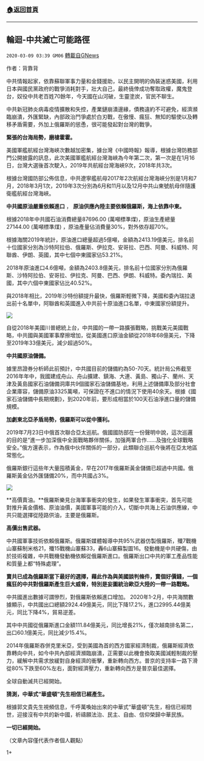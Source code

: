 ###  [:house:返回首頁](https://github.com/ourhimalayas/txt)
---

## 輪迴-中共滅亡可能路徑
`2020-03-09 03:39 GM06` [轉載自GNews](https://gnews.org/zh-hant/134940/)

作者：背靠背

中共情報起家，依靠蘇聯軍事力量和金錢援助，以民主開明的偽裝迷惑美國，利用日本與國民黨政府的戰爭消耗對手，壯大自己，最終僥倖成功奪取政權，魔鬼登台，奴役中共老百姓70餘年，今天國在山河破，生靈塗炭，官民不聊生。

中共新冠肺炎病毒疫情擴散和失控，產業鏈崩潰邊緣，債務違約不可避免，經濟瀕臨崩潰，外匯緊缺，內部政治鬥爭處於白刃戰，在傲慢、瘋狂、無知的驅使以及轉移矛盾需要，外加上俄羅斯的慫恿，很可能發起對台灣的戰爭。

**緊張的台海局勢，磨槍霍霍。**

美國軍艦航經台灣海峽次數越加密集，據台灣《中國時報》報導，根據台灣防務部門公開披露的訊息，此次美國軍艦航經台灣海峽為今年第二次，第一次是在1月16日，台灣大選後首次駛入，2019年共航經台灣海峽9次，2018年共3次。

根據台灣國防部公佈信息，中共遼寧艦航母2017年2次航經台灣海峽分別是1月和7月，2018年3月1次，2019年3次分別為6月和11月以及12月中共山東號航母伴隨護衛艦航經台灣海峽。

**中共國原油嚴重依賴進口** ， **原油供應內陸主要依賴俄羅斯，海上依靠中東。**

根據2018年中共國石油消費總量87696.00 (萬噸標準煤)，原油生產總量27144.00 (萬噸標準煤) ，原油產量佔消費量30%，對外依存超70%。

根據海關2019年統計，原油進口總量超過5億噸，金額為2413.19億美元，排名前十位國家分別為沙特阿拉伯、俄羅斯、伊拉克、安哥拉、巴西、阿曼、科威特、阿聯酋、伊朗、英國，其中七個中東國家佔53.21%。

2018年原油進口4.6億噸，金額為2403.8億美元，排名前十位國家分別為俄羅斯、沙特阿拉伯、安哥拉、伊拉克、阿曼、巴西、伊朗、科威特。委內瑞拉、美國，其中六個中東國家佔比40.52%。

與2018年相比，2019年沙特份額提升最快，俄羅斯輕微下降，美國和委內瑞拉退出前十名單中，阿聯酋和英國進入中共前十原油進口名單，中東國家份額提升。

![](https://s3-ap-northeast-1.amazonaws.com/news.guo.offload.media/wp-content/uploads/2020/03/09033221/12-1.jpg)

自從2018年美國川普總統上台，中共國的一帶一路擴張戰略，挑戰美元美國戰略，中共國與美國軍事摩擦增加，從美國進口原油金額從2018年68億美元，下降至2019年33億美元，減少超過50%。

**中共國原油儲備。**

據里昂證券分析師此前預計，中共國目前的儲備約為50-70天。統計局公佈截至2016年年中，我國建成舟山、舟山擴建、鎮海、大連、黃島、獨山子、蘭州、天津及黃島國家石油儲備洞庫共9個國家石油儲備基地，利用上述儲備庫及部分社會企業庫容，儲備原油3325萬噸，可保證在不進口的情況下使用40余天。根據《國家石油儲備中長期規劃》，到2020年前，要形成相當於100天石油淨進口量的儲備規模。

**加劇東北亞矛盾局勢，俄羅斯可以從中獲利。**

2019年7月23日中俄首次聯合亞太巡航。俄國國防部在一份聲明中說，這次巡邏的目的是“進一步加深俄中全面戰略夥伴關係，加强两軍合作……及強化全球戰略安全。”俄方還表示，作為俄中伙伴關係的一部分，此類聯合巡航今後將在亞太地區常態化。

俄羅斯銀行這些年大量囤積黃金，早在2017年俄羅斯黃金儲備已超過中共國。俄羅斯黃金佔外匯儲備20%，而中共國占3%。

![](https://s3-ap-northeast-1.amazonaws.com/news.guo.offload.media/wp-content/uploads/2020/03/09033514/13.jpg)

**高價賣油。**俄羅斯樂見台海軍事衝突的發生，如果發生軍事衝突，首先可能對推升黃金價格、原油油價，美國軍事可能的介入，切斷中共海上石油供應線，中共只能選擇從陸路供油，主要是俄羅斯。

**高價出售武器。**

中共國軍事技術依賴俄羅斯。俄羅斯媒體報導中共95%武器仿製俄羅斯，殲7戰機山寨蘇制米格21，殲15戰機山寨蘇33，轟6山寨蘇製圖16。發動機是中共硬傷，由於技術複雜，中共戰機發動機依賴從俄羅斯進口。俄羅斯出口中共的軍工產品性能和質量上都“特殊處理”。

**賣共已成為俄羅斯當下最好的選擇，藉此作為與美國談判條件，賣個好價錢，一個瘋狂的中共對俄羅斯產生巨大威脅，特別是妄圖統治歐亞大陸的一帶一路戰略。**

中共國進出數據可謂慘烈，對俄羅斯依賴進口增加。 2020年1-2月，中共海關數據顯示，中共國出口總額2924.49億美元，同比下降17.2%，進口2995.44億美元，同比下降4%，貿易逆差。

其中中共國從俄羅斯進口金額111.84億美元，同比增長21%，僅次越南排名第二，出口60.1億美元，同比減少15.4%。

2014年俄羅斯吞併克里米亞，受到美國為首的西方國家經濟制裁，俄羅斯經濟依靠轉向中共，如今中共內部經濟瀕臨崩潰，正需要以此機會換取美國減輕制裁的壓力，緩解中共需求放緩對自身經濟的衝擊，重新轉向西方。普京的支持率一路下滑從80%下跌至60%左右，面對經濟壓力，重新轉向西方是普京最佳選擇。

全球自動滅共已經開始。

**猜測，中華式“華盛頓”先生相信已經產生。**

根據郭文貴先生視頻信息，千呼萬喚始出來的中華式“華盛頓”先生，相信已經問世，迎接沒有中共的新中國，祈禱願法治、民主、自由、信仰榮歸中華民族。

**一切已經開始。**

（文章內容僅代表作者個人觀點）

1+
